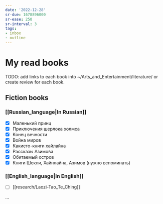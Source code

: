 ```yaml
---
date: '2022-12-28'
sr-due: 1678896000
sr-ease: 250
sr-interval: 3
tags:
- inbox
- outline
---
```


# My read books

TODO: add links to each book into ~/Arts_and_Entertainment/literature/ or create
review for each book.

## Fiction books

### [[Russian_language|In Russian]]

- [x] Маленький принц
- [x] Приключения шерлока холмса
- [x] Конец вечности
- [x] Война миров
- [x] Какието-книги хайлайна
- [x] Рассказы Азимова
- [x] Обитаемый остров
- [x] Книги Шекли, Хайнлайна, Азимов (нужно вспоминать)

### [[English_language|In English]]

- [ ] [[research/Laozi-Tao_Te_Ching]]

...
